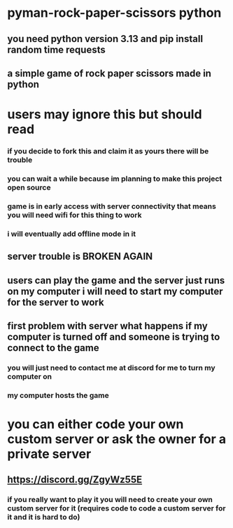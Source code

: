 # pyman-rock-paper-scissors python
## you need python version 3.13 and pip install random time requests
## a simple game of rock paper scissors made in python
# users may ignore this but should read
### if you decide to fork this and claim it as yours there will be trouble
### you can wait a while because im planning to make this project open source
### game is in early access with server connectivity that means you will need wifi for this thing to work
### i will eventually add offline mode in it 
## server trouble is BROKEN AGAIN
## users can play the game and the server just runs on my computer i will need to start my computer for the server to work
## first problem with server what happens if my computer is turned off and someone is trying to connect to the game
### you will just need to contact me at discord for me to turn my computer on
### my computer hosts the game
# you can either code your own custom server or ask the owner for a private server
## https://discord.gg/ZgyWz55E
### if you really want to play it you will need to create your own custom server for it (requires code to code a custom server for it and it is hard to do)

